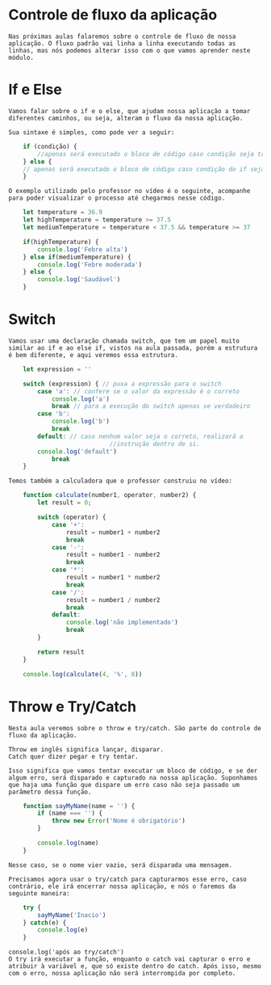 # Controle de fluxo da aplicação
    Nas próximas aulas falaremos sobre o controle de fluxo de nossa aplicação. O fluxo padrão vai linha a linha executando todas as linhas, mas nós podemos alterar isso com o que vamos aprender neste módulo.


# If e Else
    Vamos falar sobre o if e o else, que ajudam nossa aplicação a tomar diferentes caminhos, ou seja, alteram o fluxo da nossa aplicação.

    Sua sintaxe é simples, como pode ver a seguir:

```js
    if (condição) {
        //apenas será executado o bloco de código caso condição seja true
    } else {
    // apenas será executado o bloco de código caso condição do if seja false
    }
```
    O exemplo utilizado pelo professor no vídeo é o seguinte, acompanhe para poder visualizar o processo até chegarmos nesse código.

```js
    let temperature = 36.9
    let highTemperature = temperature >= 37.5
    let mediumTemperature = temperature < 37.5 && temperature >= 37

    if(highTemperature) {
        console.log('Febre alta')
    } else if(mediumTemperature) {
        console.log('Febre moderada')
    } else {
        console.log('Saudável')
    }
```


# Switch
    Vamos usar uma declaração chamada switch, que tem um papel muito similar ao if e ao else if, vistos na aula passada, porém a estrutura é bem diferente, e aqui veremos essa estrutura.

```js
    let expression = ''

    switch (expression) { // puxa a expressão para o switch
        case 'a': // confere se o valor da expressão é o correto
            console.log('a')
            break // para a execução do switch apenas se verdadeiro
        case 'b':
            console.log('b')
            break
        default: // caso nenhum valor seja o correto, realizará a 
                            //instrução dentro de si.
        console.log('default')
            break
    }
```
    Temos também a calculadora que o professor construiu no vídeo:

```js
    function calculate(number1, operator, number2) {
        let result = 0;

        switch (operator) {
            case '+':
                result = number1 + number2
                break
            case '-':
                result = number1 - number2 
                break
            case '*':
                result = number1 * number2
                break
            case '/':
                result = number1 / number2 
                break
            default:
                console.log('não implementado')
                break
        }

        return result
    }

    console.log(calculate(4, '%', 8))
```


# Throw e Try/Catch
    Nesta aula veremos sobre o throw e try/catch. São parte do controle de fluxo da aplicação.

    Throw em inglês significa lançar, disparar.
    Catch quer dizer pegar e try tentar.

    Isso significa que vamos tentar executar um bloco de código, e se der algum erro, será disparado e capturado na nossa aplicação. Suponhamos que haja uma função que dispare um erro caso não seja passado um parâmetro dessa função.

```js
    function sayMyName(name = '') {
        if (name === '') {
            throw new Error('Nome é obrigatório')
        }

        console.log(name)
    }
```
    Nesse caso, se o nome vier vazio, será disparada uma mensagem.

    Precisamos agora usar o try/catch para capturarmos esse erro, caso contrário, ele irá encerrar nossa aplicação, e nós o faremos da seguinte maneira:

```js
    try {
        sayMyName('Inacio')
    } catch(e) {
        console.log(e)
    }
```

    console.log('após ao try/catch')
    O try irá executar a função, enquanto o catch vai capturar o erro e atribuir à variável e, que só existe dentro do catch. Após isso, mesmo com o erro, nossa aplicação não será interrompida por completo.